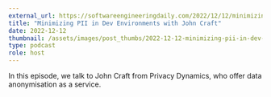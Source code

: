 ```yaml
---
external_url: https://softwareengineeringdaily.com/2022/12/12/minimizing-pii-in-dev-environments/
title: "Minimizing PII in Dev Environments with John Craft"
date: 2022-12-12
thumbnail: /assets/images/post_thumbs/2022-12-12-minimizing-pii-in-dev-environments.webp
type: podcast
role: host
---
```


In this episode, we talk to John Craft from Privacy Dynamics, who offer data anonymisation as a service.